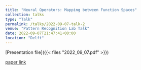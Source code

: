 ```yaml
---
title: "Neural Operators: Mapping between Function Spaces"
collection: talks
type: "Talk"
permalink: /talks/2022-09-07-talk-2
venue: "Pattern Recognition Lab Talk"
date: 2022-09-07T21:47:41+00:00
location: "Delft"
---
```


[Presentation file]({{< files "2022_09_07.pdf" >}})<br />

[paper link](https://zongyi-li.github.io/neural-operator/)

